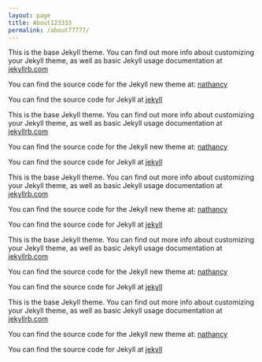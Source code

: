 ```yaml
---
layout: page
title: About123333
permalink: /about77777/
---
```


This is the base Jekyll theme. You can find out more info about customizing your Jekyll theme, as well as basic Jekyll usage documentation at [jekyllrb.com](https://jekyllrb.com/)

You can find the source code for the Jekyll new theme at:
[nathancy](https://github.com/nathancy)

You can find the source code for Jekyll at
[jekyll](https://github.com/jekyll/jekyll)

This is the base Jekyll theme. You can find out more info about customizing your Jekyll theme, as well as basic Jekyll usage documentation at [jekyllrb.com](https://jekyllrb.com/)

You can find the source code for the Jekyll new theme at:
[nathancy](https://github.com/nathancy)

You can find the source code for Jekyll at
[jekyll](https://github.com/jekyll/jekyll)

This is the base Jekyll theme. You can find out more info about customizing your Jekyll theme, as well as basic Jekyll usage documentation at [jekyllrb.com](https://jekyllrb.com/)

You can find the source code for the Jekyll new theme at:
[nathancy](https://github.com/nathancy)

You can find the source code for Jekyll at
[jekyll](https://github.com/jekyll/jekyll)

This is the base Jekyll theme. You can find out more info about customizing your Jekyll theme, as well as basic Jekyll usage documentation at [jekyllrb.com](https://jekyllrb.com/)

You can find the source code for the Jekyll new theme at:
[nathancy](https://github.com/nathancy)

You can find the source code for Jekyll at
[jekyll](https://github.com/jekyll/jekyll)

This is the base Jekyll theme. You can find out more info about customizing your Jekyll theme, as well as basic Jekyll usage documentation at [jekyllrb.com](https://jekyllrb.com/)

You can find the source code for the Jekyll new theme at:
[nathancy](https://github.com/nathancy)

You can find the source code for Jekyll at
[jekyll](https://github.com/jekyll/jekyll)
